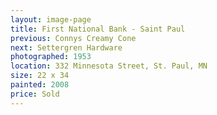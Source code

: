 ```yaml
---
layout: image-page
title: First National Bank - Saint Paul
previous: Connys Creamy Cone
next: Settergren Hardware
photographed: 1953
location: 332 Minnesota Street, St. Paul, MN 
size: 22 x 34
painted: 2008
price: Sold
---
```


